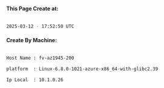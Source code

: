 
   
#### This Page Create at:

```bash

2025-03-12 - 17:52:50 UTC

```

#### Create By Machine:

```bash

Host Name : fv-az1945-200

platform  : Linux-6.8.0-1021-azure-x86_64-with-glibc2.39

Ip Local  : 10.1.0.26

```

